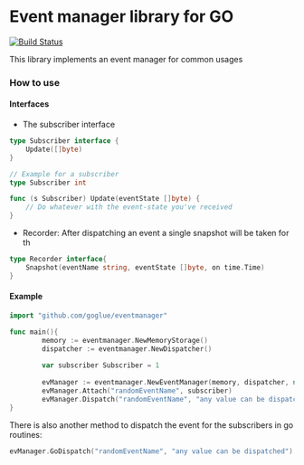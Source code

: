 # Event manager library for GO

[![Build Status](https://travis-ci.org/goglue/eventmanager.svg?branch=master)](https://travis-ci.org/goglue/eventmanager)

This library implements an event manager for common usages

### How to use

#### Interfaces
- The subscriber interface

```go
type Subscriber interface {
    Update([]byte)
}

// Example for a subscriber
type Subscriber int

func (s Subscriber) Update(eventState []byte) {
    // Do whatever with the event-state you've received
}
```

- Recorder: After dispatching an event a single snapshot will be taken for th

```go
type Recorder interface{
    Snapshot(eventName string, eventState []byte, on time.Time)
}
```

#### Example

```go
import "github.com/goglue/eventmanager"

func main(){
        memory := eventmanager.NewMemoryStorage()
        dispatcher := eventmanager.NewDispatcher()
        
        var subscriber Subscriber = 1
        
        evManager := eventmanager.NewEventManager(memory, dispatcher, nil)
        evManager.Attach("randomEventName", subscriber)
        evManager.Dispatch("randomEventName", "any value can be dispatched")
}
```

There is also another method to dispatch the event for the subscribers in go routines:

```go
evManager.GoDispatch("randomEventName", "any value can be dispatched")
```
